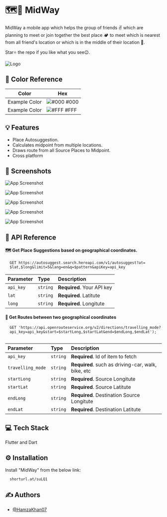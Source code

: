 
# 🗺️📍 MidWay

MidWay a mobile app which helps the group of friends ✌️ which are planning 
to meet or join together the best place 🏕️ to meet which is nearest from all
friend's location or which is in the middle of their location 📍.

Star⭐ the repo if you like what you see😉.




![Logo](https://drive.google.com/uc?id=1Hqth10Xv0edwzackhtBi8IrCUQTwZPGF)

## 🎨 Color Reference

| Color             | Hex                                                                |
| ----------------- | ------------------------------------------------------------------ |
| Example Color | ![#000](https://via.placeholder.com/10/000a192f?text=+) #000 |
| Example Color | ![#FFF](https://via.placeholder.com/10/FFF?text=+) #FFF |

## 💡 Features

- Place Autosuggestion.
- Calculates midpoint from multiple locations.
- Draws route from all Source Places to Midpoint.
- Cross platform


## 📸 Screenshots

![App Screenshot](https://drive.google.com/uc?id=1TOdlZysEPV9dCnmnaeAWjA9emS6Utnsi)

![App Screenshot](https://drive.google.com/uc?id=1TdbKt3jsnl8iiBFLjVjd60xqTO9FzRS7)

![App Screenshot](https://drive.google.com/uc?id=18e-_HAo-4n4GtMLIsCmWGxO-xB9W8-2I)

![App Screenshot](https://drive.google.com/uc?id=1akKXcYjrIF-dcTVGCAMH35DZna1xpb-l)

![App Screenshot](https://drive.google.com/uc?id=1ZNLAlqv4xjnGqlJ74Qtr2N-z6QlT3gMY)

## 📡 API Reference

#### 🗺️ Get Place Suggestions based on geographical coordinates.

```http
  GET https://autosuggest.search.hereapi.com/v1/autosuggest?at=
  $lat,$long&limit=5&lang=en&q=$pattern&apiKey=api_key
```

| Parameter | Type     | Description                |
| :-------- | :------- | :------------------------- |
| `api_key` | `string` | **Required**. Your API key |
| `lat` | `string` | **Required**. Latitute |
| `long` | `string` | **Required**. Longitute |

#### 📍 Get Routes between two geographical coordinates

```http
  GET 'https://api.openrouteservice.org/v2/directions/travelling_mode?
  api_key=api_key&start=$startLong,$startLat&end=$endLong,$endLat');
      
```

| Parameter | Type     | Description                       |
| :-------- | :------- | :-------------------------------- |
| `api_key`      | `string` | **Required**. Id of item to fetch |
| `travelling_mode`      | `string` | **Required**. such as driving-car, walk, bike, etc |
| `startLong`      | `string` | **Required**. Source Longitute |
| `startLat`      | `string` | **Required**. Source Latitute |
| `endLong`      | `string` | **Required**. Destination Source Longitute |
| `endLat`      | `string` | **Required**. Destination Latitute |


## 💻 Tech Stack

Flutter and Dart



## ⚙️ Installation

Install "MidWay" from the below link:

```web
  shorturl.at/suLQ1
```
    
## ✍️ Authors

- [@HamzaKhan07](https://www.github.com/hamzakhan48208)

